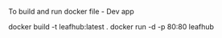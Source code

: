 To build and run docker file - Dev app

docker build -t leafhub:latest .
docker run -d -p 80:80 leafhub
